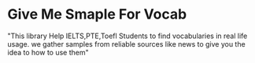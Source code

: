# Give Me Smaple For Vocab
"This library Help IELTS,PTE,Toefl Students to find vocabularies in real life usage. we gather samples from reliable sources like news to give you the idea to how to use them" 

